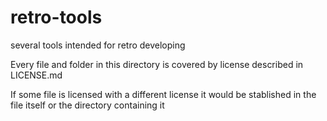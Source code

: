 # retro-tools
several tools intended for retro developing

Every file and folder in this directory is covered by license described in LICENSE.md 

If some file is licensed with a different license it would be stablished in the file itself or the directory containing it
